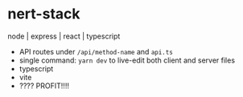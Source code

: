 # nert-stack
node | express | react | typescript

- API routes under `/api/method-name` and `api.ts`
- single command: `yarn dev` to live-edit both client and server files
- typescript
- vite
- ???? PROFIT!!!!

